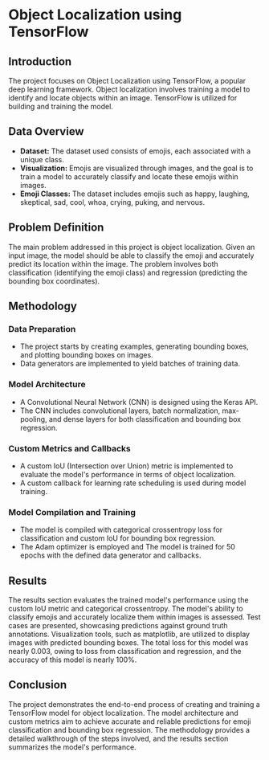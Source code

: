 # Object Localization using TensorFlow

## Introduction

The project focuses on Object Localization using TensorFlow, a popular deep learning framework. Object localization involves training a model to identify and locate objects within an image. TensorFlow is utilized for building and training the model.

## Data Overview

- **Dataset:** The dataset used consists of emojis, each associated with a unique class.
- **Visualization:** Emojis are visualized through images, and the goal is to train a model to accurately classify and locate these emojis within images.
- **Emoji Classes:** The dataset includes emojis such as happy, laughing, skeptical, sad, cool, whoa, crying, puking, and nervous.

## Problem Definition

The main problem addressed in this project is object localization. Given an input image, the model should be able to classify the emoji and accurately predict its location within the image. The problem involves both classification (identifying the emoji class) and regression (predicting the bounding box coordinates).

## Methodology

### Data Preparation

- The project starts by creating examples, generating bounding boxes, and plotting bounding boxes on images.
- Data generators are implemented to yield batches of training data.

### Model Architecture

- A Convolutional Neural Network (CNN) is designed using the Keras API.
- The CNN includes convolutional layers, batch normalization, max-pooling, and dense layers for both classification and bounding box regression.

### Custom Metrics and Callbacks

- A custom IoU (Intersection over Union) metric is implemented to evaluate the model's performance in terms of object localization.
- A custom callback for learning rate scheduling is used during model training.

### Model Compilation and Training

- The model is compiled with categorical crossentropy loss for classification and custom IoU for bounding box regression.
- The Adam optimizer is employed and The model is trained for 50 epochs with the defined data generator and callbacks.

## Results

The results section evaluates the trained model's performance using the custom IoU metric and categorical crossentropy. The model's ability to classify emojis and accurately localize them within images is assessed. Test cases are presented, showcasing predictions against ground truth annotations. Visualization tools, such as matplotlib, are utilized to display images with predicted bounding boxes. The total loss for this model was nearly 0.003, owing to loss from classification and regression, and the accuracy of this model is nearly 100%.

## Conclusion

The project demonstrates the end-to-end process of creating and training a TensorFlow model for object localization. The model architecture and custom metrics aim to achieve accurate and reliable predictions for emoji classification and bounding box regression. The methodology provides a detailed walkthrough of the steps involved, and the results section summarizes the model's performance.


